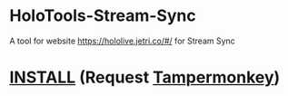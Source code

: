 # HoloTools-Stream-Sync
A tool for website https://hololive.jetri.co/#/ for Stream Sync

# [INSTALL](https://raw.githubusercontent.com/XingYanTW/HoloTools-Stream-Sync/main/HoloTools_Stream_Sync.user.js) (Request [Tampermonkey](https://chrome.google.com/webstore/detail/tampermonkey/dhdgffkkebhmkfjojejmpbldmpobfkfo))
